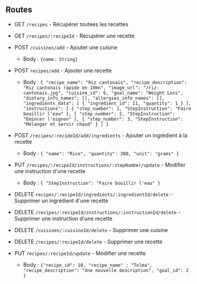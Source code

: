 ## Routes 
- GET `/recipes` - Récupérer toutees les recettes
- GET `/recipes/:recipeId` - Récupérer une recette
- POST `/cuisines/add` - Ajouter une cuisine
    - Body : `{name: String}`
- POST `recipes/add` - Ajouter une recette 
    - Body : `{ "recipe_name": "Riz cantonais", "recipe_description": "Riz cantonais rapide en 10mn", "image_url": "/riz-cantonais.jpg", "cuisine_id": 6, "goal_name": "Weight Loss", "dietary_info_names": [], "allergies_info_names": [], "ingredients_data": [ { "ingredient_id": 11, "quantity": 1 } ], "instructions": [ { "step_number": 1, "StepInstruction": "Faire bouillir l'eau" }, { "step_number": 2, "StepInstruction": "Emincer l'oignon" }, { "step_number": 3, "StepInstruction": "Mélanger et servir chaud" } ] }`

- POST `/recipes/:recideId/add/ingredients` - Ajouter un ingrédient à la recette
    - Body : `{ "name": "Rice", "quantity": 300, "unit": "grams" }`

- PUT `/recipes/:recipeId/instructions/:stepNumber/update` - Modifier une       instruction d'une recette
    - Body : `{ "StepInstruction": "Faire bouillir l'eau" }`

- DELETE `recipes/:recipeId/ingredients/:ingredientId/delete` - Supprimer un ingrédient d'une recette

- DELETE `/recipes/:recipeId/instructions/:instructionId/delete` - Supprimer une instruction d'une recette

- DELETE `/cuisines/:cuisineId/delete` - Supprimer une cuisine

- DELETE `/recipes/:recipeId/delete` - Supprimer une recette

- PUT `recipes/:recipeId/update` - Modifier une recette
    - Body : `{"recipe_id": 10, "recipe_name" : "Tolma",
    "recipe_description": "Une nouvelle description", "goal_id": 2
    }`
